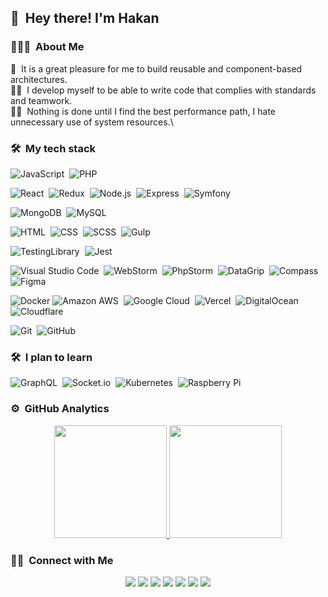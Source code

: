 

## 👋 &nbsp;Hey there! I'm Hakan

### 👨🏻‍💻 &nbsp;About Me
🧩 &nbsp;It is a great pleasure for me to build reusable and component-based architectures.\
🤼‍♂️ &nbsp;I develop myself to be able to write code that complies with standards and teamwork.\
🏋️‍♀️ &nbsp;Nothing is done until I find the best performance path, I hate unnecessary use of system resources.\

### 🛠 &nbsp;My tech stack

![JavaScript](https://img.shields.io/badge/-JavaScript-F7DF1E?style=flat&logo=javascript&logoColor=black)&nbsp;
![PHP](https://img.shields.io/badge/-PHP-777BB4?style=flat&logo=php&logoColor=white)&nbsp;

![React](https://img.shields.io/badge/-React-61DAFB?style=flat&logo=react&logoColor=black)&nbsp;
![Redux](https://img.shields.io/badge/-Redux-764ABC?style=flat&logo=Redux&logoColor=white)&nbsp;
![Node.js](https://img.shields.io/badge/-Node.js-339933?style=flat&logo=node.js&logoColor=white)&nbsp;
![Express](https://img.shields.io/badge/-Express-333333?style=flat&logo=Express)&nbsp;
![Symfony](https://img.shields.io/badge/-Symfony-ffffff?style=flat&logo=Symfony&logoColor=black)&nbsp;


![MongoDB](https://img.shields.io/badge/-MongoDB-47A248?style=flat&logo=MongoDB&logoColor=white)&nbsp;
![MySQL](https://img.shields.io/badge/-MySQL-4479A1?style=flat&logo=MySQL&logoColor=white)&nbsp;

![HTML](https://img.shields.io/badge/-HTML-e34c26?style=flat&logo=HTML5&logoColor=white)&nbsp;
![CSS](https://img.shields.io/badge/-CSS3-1572B6?style=flat&logo=CSS3&logoColor=wh,te)&nbsp;
![SCSS](https://img.shields.io/badge/-SCSS-CC6699?style=flat&logo=SASS&logoColor=white)&nbsp;
![Gulp](https://img.shields.io/badge/-Gulp-CF4647?style=flat&logo=Gulp&logoColor=white)&nbsp;

![TestingLibrary](https://img.shields.io/badge/-TestingLibrary-E33332?style=flat&logo=TestingLibrary&logoColor=white)&nbsp;
![Jest](https://img.shields.io/badge/-Jest-C21325?style=flat&logo=Jest&logoColor=white)&nbsp;

![Visual Studio Code](https://img.shields.io/badge/-Visual%20Studio%20Code-007ACC?style=flat&logo=visual-studio-code&logoColor=white)&nbsp;
![WebStorm](https://img.shields.io/badge/-WebStorm-1496FF?style=flat&logo=WebStorm&logoColor=white)&nbsp;
![PhpStorm](https://img.shields.io/badge/-PhpStorm-777BB4?style=flat&logo=PhpStorm&logoColor=white)&nbsp;
![DataGrip](https://img.shields.io/badge/-DataGrip-632CA6?style=flat)&nbsp;
![Compass](https://img.shields.io/badge/-Compass-ffffff?style=flat&logo=MongoDb)&nbsp;
![Figma](https://img.shields.io/badge/-Figma-F24E1E?style=flat&logo=Figma&logoColor=white)&nbsp;

![Docker](https://img.shields.io/badge/-Docker-2496ED?style=flat&logo=Docker&logoColor=white)&nbsp;![Amazon AWS](https://img.shields.io/badge/-Amazon%20AWS-FF9900?style=flat&logo=Amazon%20AWS)&nbsp;
![Google Cloud](https://img.shields.io/badge/-Google%20Cloud-4285F4?style=flat&logo=Google%20Cloud&logoColor=white)&nbsp;
![Vercel](https://img.shields.io/badge/-Vercel-333333?style=flat&logo=Vercel)&nbsp;
![DigitalOcean](https://img.shields.io/badge/-Digital%20Ocean-0080FF?style=flat&logo=DigitalOcean&logoColor=white)&nbsp;
![Cloudflare](https://img.shields.io/badge/-Cloudflare-F38020?style=flat&logo=Cloudflare&logoColor=white)&nbsp;

![Git](https://img.shields.io/badge/-Git-333333?style=flat&logo=git)&nbsp;
![GitHub](https://img.shields.io/badge/-GitHub-333333?style=flat&logo=github)&nbsp;

### 🛠 &nbsp;I plan to learn
![GraphQL](https://img.shields.io/badge/-GraphQL-E10098?style=flat&logo=GraphQL&logoColor=white)&nbsp;
![Socket.io](https://img.shields.io/badge/-Socket.io-333333?style=flat&logo=Socket.io)&nbsp;
![Kubernetes](https://img.shields.io/badge/-Kubernetes-326CE5?style=flat&logo=Kubernetes&logoColor=white)&nbsp;
![Raspberry Pi](https://img.shields.io/badge/-Raspberry%20Pi-C51A4A?style=flat&logo=GraphQL)&nbsp;



### ⚙️ &nbsp;GitHub Analytics

<p align="center">
<a href="https://github.com/hakandemiral">
  <img height="180em" src="https://github-readme-stats-eight-theta.vercel.app/api?username=hakandemiral&show_icons=true&theme=vue-dark&include_all_commits=true&count_private=true" />
  <img height="180em" src="https://github-readme-stats-eight-theta.vercel.app/api/top-langs/?username=hakandemiral&layout=compact&exclude_lang=java+r&theme=vue-dark" />
</a>
</p>

### 🤝🏻 &nbsp;Connect with Me

<p align="center">
<a href="https://hakandemiral.com.tr"><img src="https://img.shields.io/badge/-hakandemiral.com.tr-00B964?style=flat-square&logo=Google-Chrome&logoColor=white"/></a>
<a href="https://www.linkedin.com/in/hakan-demiral-160231b6/"><img src="https://img.shields.io/badge/-Hakan%20Demiral-0077B5?style=flat-square&logo=Linkedin&logoColor=white"/></a>
  <a href="https://hakandemiral.medium.com"><img src="https://img.shields.io/badge/-@hakandemiral-000000?style=flat-square&logo=Medium&logoColor=white"/></a>
<a href="mailto:iletisim@hakandemiral.com.tr"><img src="https://img.shields.io/badge/-iletisim@hakandemiral.com.tr-D14836?style=flat-square&logo=Gmail&logoColor=white"/></a>
<a href="https://www.instagram.com/hakandemiralll/"><img src="https://img.shields.io/badge/-@hakandemiralll-E4405F?style=flat-square&logo=Instagram&logoColor=white"/></a>
<a href="https://twitter.com/hakandemirall"><img src="https://img.shields.io/badge/-@hakandemirall-1877F2?style=flat-square&logo=Twitter&logoColor=white"/></a>
<a href="https://codepen.io/hakandemiral"><img src="https://img.shields.io/badge/-@hakandemiral-333333?style=flat-square&logo=Codepen"/></a>
</p>
